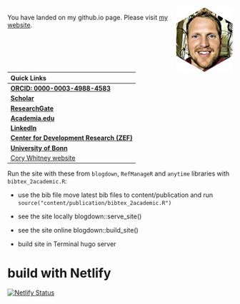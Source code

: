 
<img src="content/authors/admin/avatar.png" alt="Cory Whitney hex" align="right" width = "25%" height="25%"/>

You have landed on my github.io page. 
Please visit [my website](https://cory-whitney.com/).

| Quick Links                                                                                                                                               |
| :-------------------------------------------------------------------------------------------------------------------------------------------------------- |
| [**ORCID: 0000-0003-4988-4583**](https://orcid.org/0000-0003-4988-4583)                                                                                |                                                                                     |
| [**Scholar**](https://scholar.google.de/citations?user=YPIcAA4AAAAJ&hl=en) |
| [**ResearchGate**](https://www.researchgate.net/profile/Cory_Whitney)                                                                                   |
| [**Academia.edu**](https://bonn.academia.edu/CoryWhitney)                                          |
| [**LinkedIn**](https://www.linkedin.com/in/corywhitney/?originalSubdomain=de) |
| [**Center for Development Research (ZEF)**](https://www.zef.de/index.php?id=2232&tx_zefportal_staff_info[ref]=2252&tx_zefportal_staff_info[uid]=1799&tx_zefportal_staff_profile[uid]=1799&no_cache=1) |
| [**University of Bonn**](https://www.gartenbauwissenschaften.uni-bonn.de/en/staff/cory-whitney) |
| [Cory Whitney website](https://cory-whitney.com/) |


Run the site with these from `blogdown`, `RefManageR` and `anytime` libraries with `bibtex_2academic.R`: 

- use the bib file
move latest bib files to content/publication and run
`source("content/publication/bibtex_2academic.R")`

- see the site locally
blogdown::serve_site()

- see the site online
blogdown::build_site()

- build site in Terminal
hugo server 

# build with Netlify

[![Netlify Status](https://api.netlify.com/api/v1/badges/235c4b03-c385-4045-917f-e631560f77a4/deploy-status)](https://app.netlify.com/sites/epic-elion-d852b3/deploys) 
